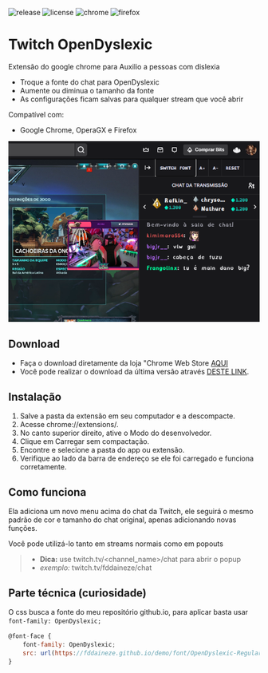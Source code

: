 
![release](https://badgen.net/github/release/fddaineze/twitch-open-dyslexic?color=green)
![license](https://badgen.net/github/license/fddaineze/twitch-open-dyslexic)
![chrome](https://badgen.net/badge/icon/chrome?icon=chrome&label)
![firefox](https://badgen.net/badge/icon/firefox?icon=firefox&label&color=orange)
<!-- ![GitHub top language](https://img.shields.io/github/languages/top/fddaineze/twitch-open-dyslexic?color=green) -->
<!-- ![GitHub stars](https://img.shields.io/github/stars/fddaineze/twitch-open-dyslexic.svg) -->
<!-- ![last commit](https://badgen.net/github/last-commit/fddaineze/twitch-open-dyslexic) -->
<!-- ![commits](https://badgen.net/github/commits/fddaineze/twitch-open-dyslexic) -->

# Twitch OpenDyslexic 

Extensão do google chrome para Auxilio a pessoas com dislexia
- Troque a fonte do chat para OpenDyslexic
- Aumente ou diminua o tamanho da fonte
- As configurações ficam salvas para qualquer stream que você abrir

Compatível com:
- Google Chrome, OperaGX e Firefox

<img src="img/depois.png" alt="demonstração de tela">

Download
--------

- Faça o download diretamente da loja "Chrome Web Store [AQUI](https://chrome.google.com/webstore/detail/twitch-opendyslexic/oioghpbclkcnfnomgmppjdojhpabopil)
- Você pode realizar o download da última versão através [DESTE LINK](https://github.com/fddaineze/twitch-open-dyslexic/releases).

Instalação
--------

1. Salve a pasta da extensão em seu computador e a descompacte.
2. Acesse chrome://extensions/.
3. No canto superior direito, ative o Modo do desenvolvedor.
4. Clique em Carregar sem compactação.
5. Encontre e selecione a pasta do app ou extensão.
6. Verifique ao lado da barra de endereço se ele foi carregado e funciona corretamente.

Como funciona
--------

Ela adiciona um novo menu acima do chat da Twitch, ele seguirá o mesmo padrão de cor e tamanho do chat original, apenas adicionando novas funções.

Você pode utilizá-lo tanto em streams normais como em popouts

> - **Dica:** use twitch.tv/<channel_name>/chat para abrir o popup
> - *exemplo:* twitch.tv/fddaineze/chat

Parte técnica (curiosidade)
--------
O css busca a fonte do meu repositório github.io, para aplicar basta usar `font-family: OpenDyslexic;`
```js
@font-face {
    font-family: OpenDyslexic;
    src: url(https://fddaineze.github.io/demo/font/OpenDyslexic-Regular.woff2);
}
```
